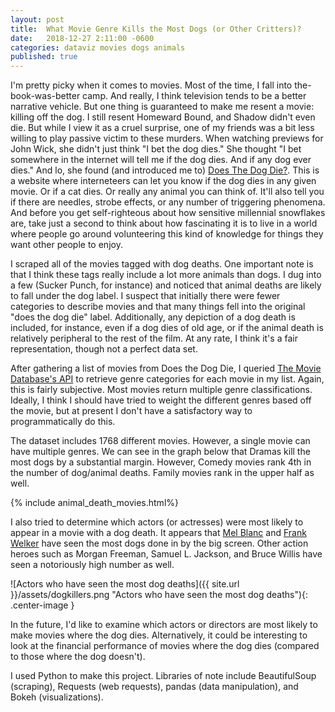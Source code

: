 ```yaml
---
layout: post
title:  What Movie Genre Kills the Most Dogs (or Other Critters)?
date:   2018-12-27 2:11:00 -0600
categories: dataviz movies dogs animals
published: true
---
```


I'm pretty picky when it comes to movies. Most of the time, I fall into the-book-was-better camp. And really, I think television tends to be a better narrative vehicle. But one thing is guaranteed to make me resent a movie: killing off the dog. I still resent Homeward Bound, and Shadow didn't even die. But while I view it as a cruel surprise, one of my friends was a bit less willing to play passive victim to these murders. When watching previews for John Wick, she didn't just think "I bet the dog dies." She thought "I bet somewhere in the internet will tell me if the dog dies. And if any dog ever dies." And lo, she found (and introduced me to)
[Does The Dog Die?][DoesTheDogDie]. This is a website where interneteers can let you know if the dog dies in any given movie. Or if a cat dies. Or really any animal you can think of. It'll also tell you if there are needles, strobe effects, or any number of triggering phenomena. And before you get self-righteous about how sensitive millennial snowflakes are, take just a second to think about how fascinating it is to live in a world where people go around volunteering this kind of knowledge for things they want other people to enjoy. 

I scraped all of the movies tagged with dog deaths. One important note is that I think these tags really include a lot more animals than dogs. I dug into a few (Sucker Punch, for instance) and noticed that animal deaths are likely to fall under the dog label. I suspect that initially there were fewer categories to describe movies and that many things fell into the original "does the dog die" label. Additionally, any depiction of a dog death is included, for instance, even if a dog dies of old age, or if the animal death is relatively peripheral to the rest of the film. At any rate, I think it's a fair representation, though not a perfect data set. 

After gathering a list of movies from Does the Dog Die, I queried [The Movie Database's API][TheMovieDatabase] to retrieve genre categories for each movie in my list. Again, this is fairly subjective. Most movies return multiple genre classifications. Ideally, I think I should have tried to weight the different genres based off the movie, but at present I don't have a satisfactory way to programmatically do this. 

The dataset includes 1768 different movies. However, a single movie can have multiple genres. We can see in the graph below that Dramas kill the most dogs by a substantial margin. However, Comedy movies rank 4th in the number of dog/animal deaths. Family movies rank in the upper half as well.

{% include animal_death_movies.html%}

I also tried to determine which actors (or actresses) were most likely to appear in a movie with a dog death. It appears that [Mel Blanc][MelBlanc] and [Frank Welker][FrankWelker] have seen the most dogs done in by the big screen. Other action heroes such as Morgan Freeman, Samuel L. Jackson, and Bruce Willis have seen a notoriously high number as well.

![Actors who have seen the most dog deaths]({{ site.url }}/assets/dogkillers.png "Actors who have seen the most dog deaths"){: .center-image }

In the future, I'd like to examine which actors or directors are most likely to make movies where the dog dies. Alternatively, it could be interesting to look at the financial performance of movies where the dog dies (compared to those where the dog doesn't). 

I used Python to make this project. Libraries of note include BeautifulSoup (scraping), Requests (web requests), pandas (data manipulation), and Bokeh (visualizations).


[DoesTheDogDie]:https://doesthedogdie.com
[MelBlanc]:https://en.wikipedia.org/wiki/Mel_Blanc
[FrankWelker]:https://en.wikipedia.org/wiki/Frank_Welker
[TheMovieDatabase]:https://developers.themoviedb.org/3/getting-started/introduction
